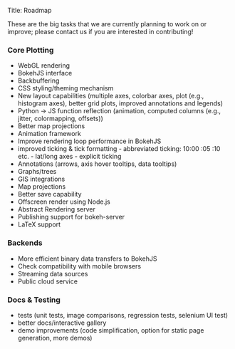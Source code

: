 Title: Roadmap

These are the big tasks that we are currently planning to work on or improve; please contact us if you are interested in contributing!

### Core Plotting

- WebGL rendering
- BokehJS interface
- Backbuffering
- CSS styling/theming mechanism
- New layout capabilities (multiple axes, colorbar axes, plot (e.g., histogram axes), better grid plots, improved annotations and legends)
- Python -> JS function reflection (animation, computed columns (e.g., jitter, colormapping, offsets))
- Better map projections
- Animation framework
- Improve rendering loop performance in BokehJS
- improved ticking & tick formatting - abbreviated ticking: 10:00 :05 :10 etc. - lat/long axes - explicit ticking
- Annotations (arrows, axis hover tooltips, data tooltips)
- Graphs/trees
- GIS integrations
- Map projections
- Better save capability
- Offscreen render using Node.js
- Abstract Rendering server
- Publishing support for bokeh-server
- LaTeX support

### Backends

- More efficient binary data transfers to BokehJS
- Check compatibility with mobile browsers
- Streaming data sources
- Public cloud service

### Docs & Testing

- tests (unit tests, image comparisons, regression tests, selenium UI test)
- better docs/interactive gallery
- demo improvements (code simplification, option for static page generation, more demos)
